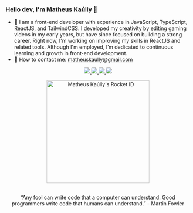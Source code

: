 ### Hello dev, I'm Matheus Kaúlly 👋

- 🚀 I am a front-end developer with experience in JavaScript, TypeScript, ReactJS, and TailwindCSS. I developed my creativity by editing gaming videos in my early years, but have since focused on building a strong career. Right now, I'm working on improving my skills in ReactJS and related tools. Although I'm employed, I’m dedicated to continuous learning and growth in front-end development.
- 📩 How to contact me: matheuskaully@gmail.com

<div align="center">

<a href="https://www.youtube.com/kaullygamer" target="_blank">
  <img src="https://img.shields.io/badge/YouTube-c792ea?style=for-the-badge&logo=youtube&logoColor=white" style="border-radius: 3px;">
</a>
<a href="https://instagram.com/matheuskaully" target="_blank">
  <img src="https://img.shields.io/badge/-Instagram-c792ea?style=for-the-badge&logo=instagram&logoColor=white" style="border-radius: 3px;">
</a>
<a href="mailto:matheuskaully@gmail.com">
  <img src="https://img.shields.io/badge/-Gmail-c792ea?style=for-the-badge&logo=gmail&logoColor=white" style="border-radius: 3px;">
</a>
<a href="https://www.linkedin.com/in/matheuskaully" target="_blank">
  <img src="https://img.shields.io/badge/-LinkedIn-c792ea?style=for-the-badge&logo=linkedin&logoColor=white" style="border-radius: 3px;">
</a>

</div>

<div align="center" style="margin-top: 16px;">
  <a href="https://app.rocketseat.com.br/me/matheuskaully">
    <img src="https://app.rocketseat.com.br/api/rocketid/share?slug=matheuskaully&type=card" width="280" alt="Matheus Kaúlly's Rocket ID"/>
  </a>
</div>

<p align="center" style="padding-top: 16px;">
  “Any fool can write code that a computer can understand. Good programmers write code that humans can understand.” - Martin Fowler
</p>
